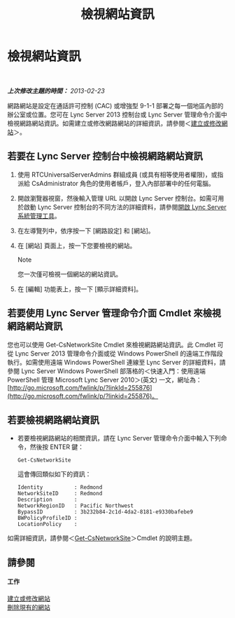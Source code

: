 ﻿---
title: 檢視網站資訊
TOCTitle: 檢視網站資訊
ms:assetid: 24a97d98-b168-4016-81bf-c2c478092b87
ms:mtpsurl: https://technet.microsoft.com/zh-tw/library/JJ687996(v=OCS.15)
ms:contentKeyID: 49889981
ms.date: 08/10/2015
mtps_version: v=OCS.15
ms.translationtype: HT
---

# 檢視網站資訊

 

_**上次修改主題的時間：** 2013-02-23_

網路網站是設定在通話許可控制 (CAC) 或增強型 9-1-1 部署之每一個地區內部的辦公室或位置。您可在 Lync Server 2013 控制台或 Lync Server 管理命令介面中檢視網路網站資訊。如需建立或修改網路網站的詳細資訊，請參閱＜[建立或修改網站](lync-server-2013-creating-or-modifying-network-sites.md)＞。

## 若要在 Lync Server 控制台中檢視網路網站資訊

1.  使用 RTCUniversalServerAdmins 群組成員 (或具有相等使用者權限)，或指派給 CsAdministrator 角色的使用者帳戶，登入內部部署中的任何電腦。

2.  開啟瀏覽器視窗，然後輸入管理 URL 以開啟 Lync Server 控制台。如需可用於啟動 Lync Server 控制台的不同方法的詳細資料，請參閱[開啟 Lync Server 系統管理工具](lync-server-2013-open-lync-server-administrative-tools.md)。

3.  在左導覽列中，依序按一下 \[網路設定\] 和 \[網站\]。

4.  在 \[網站\] 頁面上，按一下您要檢視的網站。
    
    > [!NOTE]  
    > 您一次僅可檢視一個網站的網站資訊。
    


5.  在 \[編輯\] 功能表上，按一下 \[顯示詳細資料\]。

## 若要使用 Lync Server 管理命令介面 Cmdlet 來檢視網路網站資訊

您也可以使用 Get-CsNetworkSite Cmdlet 來檢視網路網站資訊。此 Cmdlet 可從 Lync Server 2013 管理命令介面或從 Windows PowerShell 的遠端工作階段執行。如需使用遠端 Windows PowerShell 連線至 Lync Server 的詳細資料，請參閱 Lync Server Windows PowerShell 部落格的＜快速入門：使用遠端 PowerShell 管理 Microsoft Lync Server 2010＞(英文) 一文，網址為：[http://go.microsoft.com/fwlink/p/?linkId=255876](http://go.microsoft.com/fwlink/p/?linkid=255876)。

## 若要檢視網路網站資訊

  - 若要檢視網路網站的相關資訊，請在 Lync Server 管理命令介面中輸入下列命令，然後按 ENTER 鍵：
    
        Get-CsNetworkSite
    
    這會傳回類似如下的資訊：
    
        Identity          : Redmond
        NetworkSiteID     : Redmond
        Description       :
        NetworkRegionID   : Pacific Northwest
        BypassID          : 3b232b84-2c1d-4da2-8181-e9330bafebe9
        BWPolicyProfileID :
        LocationPolicy    :

如需詳細資訊，請參閱＜[Get-CsNetworkSite](https://docs.microsoft.com/en-us/powershell/module/skype/Get-CsNetworkSite)＞Cmdlet 的說明主題。

## 請參閱

#### 工作

[建立或修改網站](lync-server-2013-creating-or-modifying-network-sites.md)  
[刪除現有的網站](lync-server-2013-deleting-an-existing-network-site.md)

